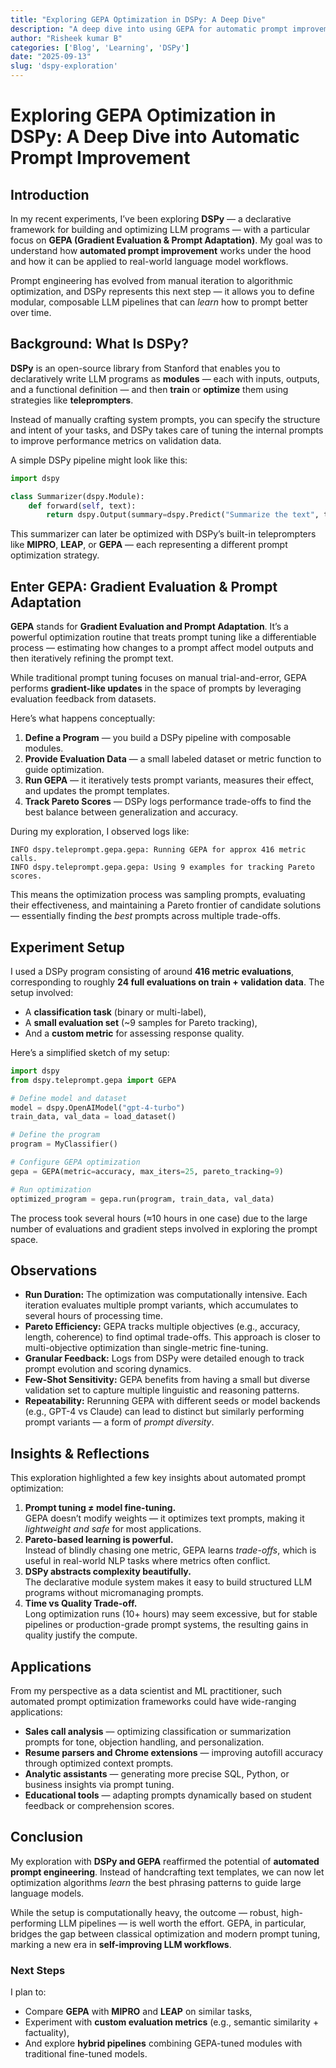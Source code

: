```yaml
---
title: "Exploring GEPA Optimization in DSPy: A Deep Dive"
description: "A deep dive into using GEPA for automatic prompt improvement in the DSPy framework."
author: "Risheek kumar B"
categories: ['Blog', 'Learning', 'DSPy']
date: "2025-09-13"
slug: 'dspy-exploration'
---
```


# Exploring GEPA Optimization in DSPy: A Deep Dive into Automatic Prompt Improvement

## Introduction

In my recent experiments, I’ve been exploring **DSPy** — a declarative framework for building and optimizing LLM programs — with a particular focus on **GEPA (Gradient Evaluation & Prompt Adaptation)**. My goal was to understand how **automated prompt improvement** works under the hood and how it can be applied to real-world language model workflows.

Prompt engineering has evolved from manual iteration to algorithmic optimization, and DSPy represents this next step — it allows you to define modular, composable LLM pipelines that can *learn* how to prompt better over time.

## Background: What Is DSPy?

**DSPy** is an open-source library from Stanford that enables you to declaratively write LLM programs as **modules** — each with inputs, outputs, and a functional definition — and then **train** or **optimize** them using strategies like **teleprompters**.

Instead of manually crafting system prompts, you can specify the structure and intent of your tasks, and DSPy takes care of tuning the internal prompts to improve performance metrics on validation data.

A simple DSPy pipeline might look like this:

```python
import dspy

class Summarizer(dspy.Module):
    def forward(self, text):
        return dspy.Output(summary=dspy.Predict("Summarize the text", text=text))
```

This summarizer can later be optimized with DSPy’s built-in teleprompters like **MIPRO**, **LEAP**, or **GEPA** — each representing a different prompt optimization strategy.

## Enter GEPA: Gradient Evaluation & Prompt Adaptation

**GEPA** stands for **Gradient Evaluation and Prompt Adaptation**. It’s a powerful optimization routine that treats prompt tuning like a differentiable process — estimating how changes to a prompt affect model outputs and then iteratively refining the prompt text.

While traditional prompt tuning focuses on manual trial-and-error, GEPA performs **gradient-like updates** in the space of prompts by leveraging evaluation feedback from datasets.

Here’s what happens conceptually:

1. **Define a Program** — you build a DSPy pipeline with composable modules.  
2. **Provide Evaluation Data** — a small labeled dataset or metric function to guide optimization.  
3. **Run GEPA** — it iteratively tests prompt variants, measures their effect, and updates the prompt templates.  
4. **Track Pareto Scores** — DSPy logs performance trade-offs to find the best balance between generalization and accuracy.

During my exploration, I observed logs like:

```
INFO dspy.teleprompt.gepa.gepa: Running GEPA for approx 416 metric calls.
INFO dspy.teleprompt.gepa.gepa: Using 9 examples for tracking Pareto scores.
```

This means the optimization process was sampling prompts, evaluating their effectiveness, and maintaining a Pareto frontier of candidate solutions — essentially finding the *best* prompts across multiple trade-offs.

## Experiment Setup

I used a DSPy program consisting of around **416 metric evaluations**, corresponding to roughly **24 full evaluations on train + validation data**. The setup involved:

- A **classification task** (binary or multi-label),  
- A **small evaluation set** (~9 samples for Pareto tracking),  
- And a **custom metric** for assessing response quality.

Here’s a simplified sketch of my setup:

```python
import dspy
from dspy.teleprompt.gepa import GEPA

# Define model and dataset
model = dspy.OpenAIModel("gpt-4-turbo")
train_data, val_data = load_dataset()

# Define the program
program = MyClassifier()

# Configure GEPA optimization
gepa = GEPA(metric=accuracy, max_iters=25, pareto_tracking=9)

# Run optimization
optimized_program = gepa.run(program, train_data, val_data)
```

The process took several hours (≈10 hours in one case) due to the large number of evaluations and gradient steps involved in exploring the prompt space.

## Observations

- **Run Duration:** The optimization was computationally intensive. Each iteration evaluates multiple prompt variants, which accumulates to several hours of processing time.  
- **Pareto Efficiency:** GEPA tracks multiple objectives (e.g., accuracy, length, coherence) to find optimal trade-offs. This approach is closer to multi-objective optimization than single-metric fine-tuning.  
- **Granular Feedback:** Logs from DSPy were detailed enough to track prompt evolution and scoring dynamics.  
- **Few-Shot Sensitivity:** GEPA benefits from having a small but diverse validation set to capture multiple linguistic and reasoning patterns.  
- **Repeatability:** Rerunning GEPA with different seeds or model backends (e.g., GPT-4 vs Claude) can lead to distinct but similarly performing prompt variants — a form of *prompt diversity*.  

## Insights & Reflections

This exploration highlighted a few key insights about automated prompt optimization:

1. **Prompt tuning ≠ model fine-tuning.**  
   GEPA doesn’t modify weights — it optimizes text prompts, making it *lightweight and safe* for most applications.  
2. **Pareto-based learning is powerful.**  
   Instead of blindly chasing one metric, GEPA learns *trade-offs*, which is useful in real-world NLP tasks where metrics often conflict.  
3. **DSPy abstracts complexity beautifully.**  
   The declarative module system makes it easy to build structured LLM programs without micromanaging prompts.  
4. **Time vs Quality Trade-off.**  
   Long optimization runs (10+ hours) may seem excessive, but for stable pipelines or production-grade prompt systems, the resulting gains in quality justify the compute.  

## Applications

From my perspective as a data scientist and ML practitioner, such automated prompt optimization frameworks could have wide-ranging applications:

- **Sales call analysis** — optimizing classification or summarization prompts for tone, objection handling, and personalization.  
- **Resume parsers and Chrome extensions** — improving autofill accuracy through optimized context prompts.  
- **Analytic assistants** — generating more precise SQL, Python, or business insights via prompt tuning.  
- **Educational tools** — adapting prompts dynamically based on student feedback or comprehension scores.  

## Conclusion

My exploration with **DSPy and GEPA** reaffirmed the potential of **automated prompt engineering**. Instead of handcrafting text templates, we can now let optimization algorithms *learn* the best phrasing patterns to guide large language models.

While the setup is computationally heavy, the outcome — robust, high-performing LLM pipelines — is well worth the effort. GEPA, in particular, bridges the gap between classical optimization and modern prompt tuning, marking a new era in **self-improving LLM workflows**.

### Next Steps

I plan to:  
- Compare **GEPA** with **MIPRO** and **LEAP** on similar tasks,  
- Experiment with **custom evaluation metrics** (e.g., semantic similarity + factuality),  
- And explore **hybrid pipelines** combining GEPA-tuned modules with traditional fine-tuned models.  



